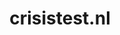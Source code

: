 ---
layout: post
title:  "crisistest.nl"
internal_url:  "/data/crisistest.nl.html"
categories: dutchgov
---